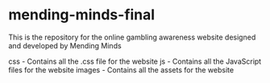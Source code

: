 # mending-minds-final

This is the repository for the online gambling awareness website designed and developed by Mending Minds

css - Contains all the .css file for the website
js - Contains all the JavaScript files for the website
images - Contains all the assets for the website
